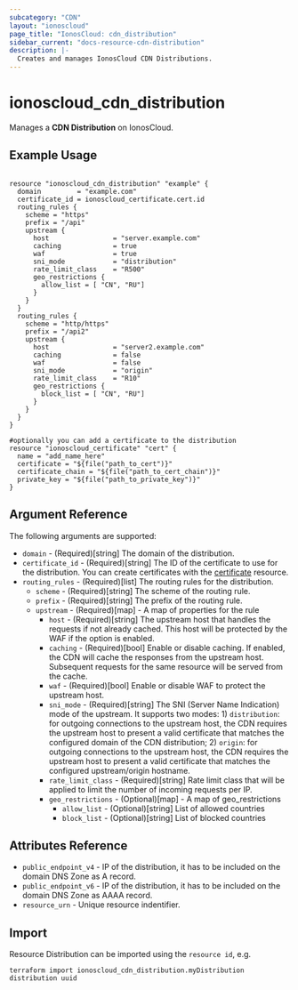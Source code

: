 ```yaml
---
subcategory: "CDN"
layout: "ionoscloud"
page_title: "IonosCloud: cdn_distribution"
sidebar_current: "docs-resource-cdn-distribution"
description: |-
  Creates and manages IonosCloud CDN Distributions.
---
```


# ionoscloud_cdn_distribution

Manages a **CDN Distribution** on IonosCloud.

## Example Usage

```hcl

resource "ionoscloud_cdn_distribution" "example" {
  domain         = "example.com"
  certificate_id = ionoscloud_certificate.cert.id
  routing_rules {
    scheme = "https"
    prefix = "/api"
    upstream {
      host                = "server.example.com"
      caching             = true
      waf                 = true
      sni_mode            = "distribution"
      rate_limit_class    = "R500"
      geo_restrictions {
        allow_list = [ "CN", "RU"]
      }
    }
  }
  routing_rules {
    scheme = "http/https"
    prefix = "/api2"
    upstream {
      host                = "server2.example.com"
      caching             = false
      waf                 = false
      sni_mode            = "origin"
      rate_limit_class    = "R10"
      geo_restrictions {
        block_list = [ "CN", "RU"]
      }
    }
  }
}

#optionally you can add a certificate to the distribution
resource "ionoscloud_certificate" "cert" {
  name = "add_name_here"
  certificate = "${file("path_to_cert")}"
  certificate_chain = "${file("path_to_cert_chain")}"
  private_key = "${file("path_to_private_key")}"
}
```

## Argument Reference

The following arguments are supported:

- `domain` - (Required)[string] The domain of the distribution.
- `certificate_id` - (Required)[string] The ID of the certificate to use for the distribution. You can create certificates with the [certificate](certificate.md) resource.
- `routing_rules` - (Required)[list] The routing rules for the distribution.
    - `scheme` - (Required)[string] The scheme of the routing rule.
    - `prefix` - (Required)[string] The prefix of the routing rule.
    - `upstream` - (Required)[map] - A map of properties for the rule
        * `host` - (Required)[string] The upstream host that handles the requests if not already cached. This host will be protected by the WAF if the option is enabled.
        * `caching` - (Required)[bool] Enable or disable caching. If enabled, the CDN will cache the responses from the upstream host. Subsequent requests for the same resource will be served from the cache.
        * `waf` - (Required)[bool] Enable or disable WAF to protect the upstream host.
        * `sni_mode` - (Required)[string] The SNI (Server Name Indication) mode of the upstream. It supports two modes: 1) `distribution`: for outgoing connections to the upstream host, the CDN requires the upstream host to present a valid certificate that matches the configured domain of the CDN distribution; 2) `origin`: for outgoing connections to the upstream host, the CDN requires the upstream host to present a valid certificate that matches the configured upstream/origin hostname.
        * `rate_limit_class` - (Required)[string] Rate limit class that will be applied to limit the number of incoming requests per IP.
        * `geo_restrictions` - (Optional)[map] - A map of geo_restrictions
            * `allow_list` - (Optional)[string] List of allowed countries
            * `block_list` - (Optional)[string] List of blocked countries
## Attributes Reference

- `public_endpoint_v4` - IP of the distribution, it has to be included on the domain DNS Zone as A record.
- `public_endpoint_v6` - IP of the distribution, it has to be included on the domain DNS Zone as AAAA record.
- `resource_urn` - Unique resource indentifier.

## Import

Resource Distribution can be imported using the `resource id`, e.g.

```shell
terraform import ionoscloud_cdn_distribution.myDistribution distribution uuid
```

